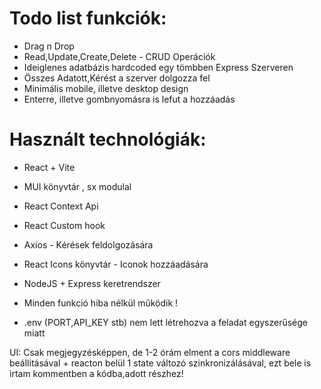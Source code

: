 # Todo list funkciók:

- Drag n Drop
- Read,Update,Create,Delete - CRUD Operációk
- Ideiglenes adatbázis hardcoded egy tömbben Express Szerveren
- Összes Adatott,Kérést a szerver dolgozza fel
- Minimális mobile, illetve desktop design
- Enterre, illetve gombnyomásra is lefut a hozzáadás

# Használt technológiák:

- React + Vite
- MUI könyvtár , sx modulal
- React Context Api
- React Custom hook
- Axios - Kérések feldolgozására
- React Icons könyvtár - Iconok hozzáadására
- NodeJS + Express keretrendszer

- Minden funkció hiba nélkül működik !
- .env (PORT,API_KEY stb) nem lett létrehozva a feladat egyszerűsége miatt

UI: Csak megjegyzésképpen, de 1-2 órám elment a cors middleware beállitásával + reacton belül 1 state változó szinkronizálásával, ezt bele is irtam kommentben a kódba,adott részhez!
